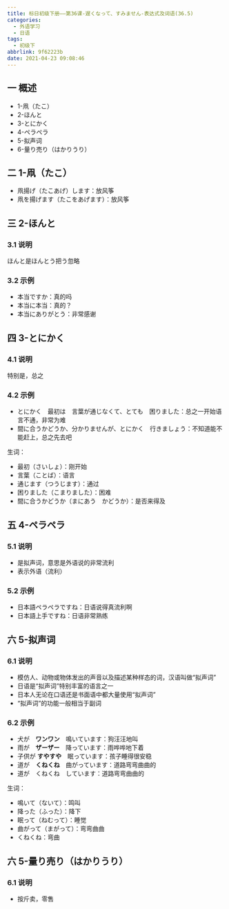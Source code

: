 ```yaml
---
title: 标日初级下册——第36课-遅くなって、すみません-表达式及词语(36.5)
categories:
  - 外语学习
  - 日语
tags:
  - 初级下
abbrlink: 9f62223b
date: 2021-04-23 09:08:46
---
```

## 一 概述

* 1-凧（たこ）
* 2-ほんと
* 3-とにかく
* 4-ペラペラ
* 5-拟声词
* 6-量り売り（はかりうり）

<!--more-->

## 二 1-凧（たこ）

* 凧揚げ（たこあげ）します：放风筝
* 凧を揚げます（たこをあげます）：放风筝

## 三 2-ほんと

### 3.1 说明

ほんと是ほんとう把う忽略

### 3.2 示例

* 本当ですか：真的吗
* 本当に本当：真的？
* 本当にありがとう：非常感谢

## 四 3-とにかく

### 4.1 说明

特别是，总之

### 4.2 示例

* とにかく　最初は　言葉が通じなくて、とても　困りました：总之一开始语言不通，非常为难
* 間に合うかどうか、分かりませんが、とにかく　行きましょう：不知道能不能赶上，总之先去吧

生词：

* 最初（さいしょ）：刚开始
* 言葉（ことば）：语言
* 通じます（つうじます）：通过
* 困りました（こまりました）：困难
* 間に合うかどうか（まにあう　かどうか）：是否来得及

## 五 4-ペラペラ

### 5.1 说明

* 是拟声词，意思是外语说的非常流利
* 表示外语（流利）

### 5.2 示例

* 日本語ペラペラですね：日语说得真流利啊
* 日本語上手ですね：日语非常熟练

## 六 5-拟声词

### 6.1 说明

* 模仿人、动物或物体发出的声音以及描述某种样态的词，汉语叫做“拟声词”
* 日语是“拟声词”特别丰富的语言之一
* 日本人无论在口语还是书面语中都大量使用“拟声词”
* “拟声词”的功能一般相当于副词

### 6.2 示例

* 犬が　**ワンワン**　鳴いています：狗汪汪地叫
* 雨が　**ザーザー**　降っています：雨哗哗地下着
* 子供が  **すやすや**　眠っています：孩子睡得很安稳
* 道が　**くねくね**　曲がっています：道路弯弯曲曲的
* 道が　くねくね　しています：道路弯弯曲曲的

生词：

* 鳴いて（ないて）：鸣叫
* 降った（ふった）：降下
* 眠って（ねむって）：睡觉
* 曲がって（まがって）：弯弯曲曲
* くねくね：弯曲

## 六 5-量り売り（はかりうり）

### 6.1 说明

* 按斤卖，零售